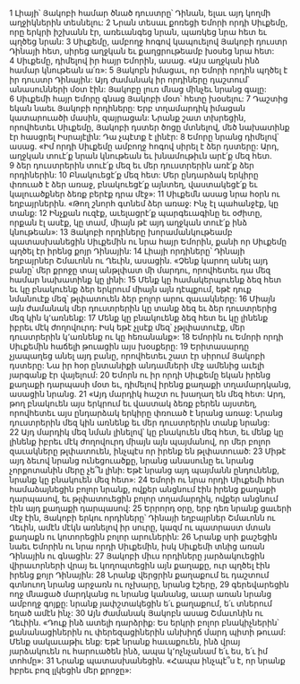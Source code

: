 1 Լիայի՝ Յակոբի համար ծնած դուստրը՝ Դինան, ելաւ այդ կողմի աղջիկներին տեսնելու: 2 Նրան տեսաւ քոռեցի Եմորի որդի Սիւքեմը, որը երկրի իշխանն էր, առեւանգեց նրան, պառկեց նրա հետ եւ պղծեց նրան: 3 Սիւքեմը, ամբողջ հոգով կապուելով Յակոբի դուստր Դինայի հետ, սիրեց աղջկան եւ քաղցրութեամբ խօսեց նրա հետ: 4 Սիւքեմը, դիմելով իր հայր Եմորին, ասաց. «Այս աղջկան ինձ համար կնութեան ա՛ռ»: 5 Յակոբն իմացաւ, որ Եմորի որդին պղծել է իր դուստր Դինային: Այդ ժամանակ իր որդիները դաշտում՝ անասունների մօտ էին: Յակոբը լուռ մնաց մինչեւ նրանց գալը: 6 Սիւքեմի հայր Եմորը գնաց Յակոբի մօտ՝ հետը խօսելու: 7 Դաշտից եկան նաեւ Յակոբի որդիները: Երբ տղամարդիկ իմացան կատարուածի մասին, զայրացան: Նրանք շատ տխրեցին, որովհետեւ Սիւքեմը, Յակոբի դստեր ծոցը մտնելով, մեծ նախատինք էր հասցրել Իսրայէլին: Դա չպէտք է լինէր: 8 Եմորը նրանց դիմելով՝ ասաց. «Իմ որդի Սիւքեմը ամբողջ հոգով սիրել է ձեր դստերը: Արդ, աղջկան տուէ՛ք նրան կնութեան եւ խնամութիւն արէ՛ք մեզ հետ. 9 ձեր դուստրերին տուէ՛ք մեզ եւ մեր դուստրերին առէ՛ք ձեր որդիներին: 10 Բնակուեցէ՛ք մեզ հետ: Մեր ընդարձակ երկիրը փռուած է ձեր առաջ, բնակուեցէ՛ք այնտեղ, վաստակեցէ՛ք եւ կալուածքներ ձեռք բերէք դրա մէջ»: 11 Սիւքեմն ասաց նրա հօրն ու եղբայրներին. «Թող շնորհ գտնեմ ձեր առաջ: Ինչ էլ պահանջէք, կը տանք: 12 Ինչքան ուզէք, աւելացրէ՛ք պարգեւագինը եւ օժիտը, որքան էլ ասէք, կը տամ, միայն թէ այդ աղջկան տուէ՛ք ինձ կնութեան»: 13 Յակոբի որդիները խորամանկութեամբ պատասխանեցին Սիւքեմին ու նրա հայր Եմորին, քանի որ Սիւքեմը պղծել էր իրենց քոյր Դինային: 14 Լիայի որդիները՝ Դինայի եղբայրներ Շմաւոնն ու Ղեւին, ասացին. «Չենք կարող անել այդ բանը՝ մեր քրոջը տալ անթլփատ մի մարդու, որովհետեւ դա մեզ համար նախատինք կը լինի: 15 Մենք կը համակերպուենք ձեզ հետ եւ կը բնակուենք ձեր երկրում միայն այն դէպքում, եթէ դուք նմանուէք մեզ՝ թլփատուեն ձեր բոլոր արու զաւակները: 16 Միայն այն ժամանակ մեր դուստրերին կը տանք ձեզ եւ ձեր դուստրերից մեզ կին կ՚առնենք: 17 Մենք կը բնակուենք ձեզ հետ եւ կը լինենք իբրեւ մէկ ժողովուրդ: Իսկ եթէ չլսէք մեզ՝ չթլփատուէք, մեր դուստրերին կ՚առնենք ու կը հեռանանք»: 18 Եմորին ու Եմորի որդի Սիւքեմին հաճելի թուացին այս խօսքերը: 19 Երիտասարդը չյապաղեց անել այդ բանը, որովհետեւ շատ էր սիրում Յակոբի դստերը: Նա իր հօր ընտանիքի անդամների մէջ ամենից աւելի յարգանք էր վայելում: 20 Եմորն ու իր որդի Սիւքեմը եկան իրենց քաղաքի դարպասի մօտ եւ, դիմելով իրենց քաղաքի տղամարդկանց, ասացին նրանց. 21 «Այդ մարդիկ հաշտ ու խաղաղ են մեզ հետ: Արդ, թող բնակուեն այս երկրում եւ վաստակ ձեռք բերեն այստեղ, որովհետեւ այս ընդարձակ երկիրը փռուած է նրանց առաջ: Նրանց դուստրերին մեզ կին առնենք եւ մեր դուստրերին տանք նրանց: 22 Այդ մարդիկ մեզ նման լինելով՝ կը բնակուեն մեզ հետ, եւ մենք կը լինենք իբրեւ մէկ ժողովուրդ միայն այն պայմանով, որ մեր բոլոր զաւակները թլփատուեն, ինչպէս որ իրենք են թլփատուած: 23 Միթէ այդ ձեւով նրանց ունեցուածքը, նրանց անասունը եւ նրանց չորքոտանին մերը չե՞ն լինի: Եթէ նրանց այդ պայմանն ընդունենք, նրանք կը բնակուեն մեզ հետ»: 24 Եմորի ու նրա որդի Սիւքեմի հետ համաձայնեցին բոլոր նրանք, ովքեր անցնում էին իրենց քաղաքի դարպասով, եւ թլփատուեցին բոլոր տղամարդիկ, ովքեր անցնում էին այդ քաղաքի դարպասով: 25 Երրորդ օրը, երբ դեռ նրանք ցաւերի մէջ էին, Յակոբի երկու որդիները՝ Դինայի եղբայրներ Շմաւոնն ու Ղեւին, ամէն մէկն առնելով իր սուրը, կազմ ու պատրաստ մտան քաղաքն ու կոտորեցին բոլոր արուներին: 26 Նրանք սրի քաշեցին նաեւ Եմորին ու նրա որդի Սիւքեմին, իսկ Սիւքեմի տնից առան Դինային ու գնացին: 27 Յակոբի միւս որդիները յարձակուեցին վիրաւորների վրայ եւ կողոպտեցին այն քաղաքը, ուր պղծել էին իրենց քոյր Դինային: 28 Նրանք վերցրին քաղաքում եւ դաշտում գտնուող նրանց արջառն ու ոչխարը, նրանց էշերը, 29 գերեվարեցին ողջ մնացած մարդկանց ու նրանց կանանց, աւար առան նրանց ամբողջ գոյքը: նրանք յափշտակեցին ե՛ւ քաղաքում, ե՛ւ տներում եղած ամէն ինչ: 30 Այն ժամանակ Յակոբն ասաց Շմաւոնին ու Ղեւիին. «Դուք ինձ ատելի դարձրիք: Ես երկրի բոլոր բնակիչներին՝ քանանացիներին ու փերեզացիներին անխիղճ մարդ պիտի թուամ: Մենք սակաւաթիւ ենք: Եթէ նրանք հաւաքուեն, ինձ վրայ յարձակուեն ու հարուածեն ինձ, ապա կ՚ոչնչանամ ե՛ւ ես, ե՛ւ իմ տոհմը»: 31 Նրանք պատասխանեցին. «Հապա ինչպէ՞ս է, որ նրանք իբրեւ բոզ լլկեցին մեր քրոջը»:
